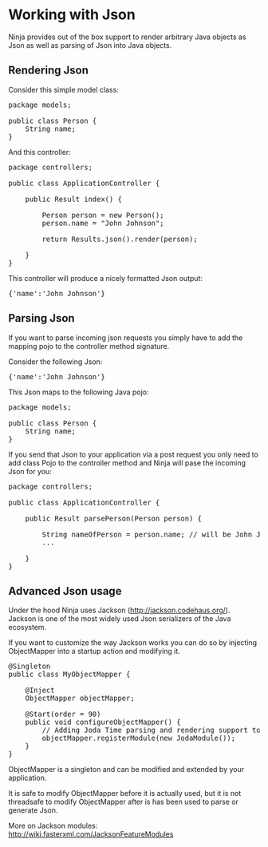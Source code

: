 Working with Json
=================

Ninja provides out of the box support to render arbitrary Java objects as Json as
well as parsing of Json into Java objects.


Rendering Json
--------------

Consider this simple model class:

<pre class="prettyprint">
package models;

public class Person {       
    String name;
}    
</pre>

And this controller:

<pre class="prettyprint">
package controllers;

public class ApplicationController {       

    public Result index() {

        Person person = new Person();
        person.name = "John Johnson";

        return Results.json().render(person);

    }
}
</pre>

This controller will produce a nicely formatted Json output:

<pre class="prettyprint">
{'name':'John Johnson'}
</pre>


Parsing Json
------------

If you want to parse incoming json requests you simply have to add the mapping pojo
to the controller method signature.

Consider the following Json:

<pre class="prettyprint">
{'name':'John Johnson'}
</pre>

This Json maps to the following Java pojo:

<pre class="prettyprint">
package models;

public class Person {       
    String name;
}    
</pre>


If you send that Json to your application via a post request you only need to 
add class Pojo to the controller method and Ninja will pase the incoming
Json for you:

<pre class="prettyprint">
package controllers;

public class ApplicationController {       

    public Result parsePerson(Person person) {
        
        String nameOfPerson = person.name; // will be John Johnson
        ...

    }
}
</pre>


Advanced Json usage
-------------------

Under the hood Ninja uses Jackson (http://jackson.codehaus.org/). Jackson
is one of the most widely used Json serializers of the Java ecosystem.

If you want to customize the way Jackson works you can do so by injecting
ObjectMapper into a startup action and modifying it. 

<pre class="prettyprint">
@Singleton
public class MyObjectMapper {

    @Inject 
    ObjectMapper objectMapper;

    @Start(order = 90)
    public void configureObjectMapper() {
        // Adding Joda Time parsing and rendering support to Jackson
        objectMapper.registerModule(new JodaModule());     
    }
}
</pre>

ObjectMapper is a singleton and can be modified and extended 
by your application. 


It is safe to modify ObjectMapper before
it is actually used, but it is not threadsafe to modify ObjectMapper 
after is has been used to parse or generate Json.

More on Jackson modules: http://wiki.fasterxml.com/JacksonFeatureModules